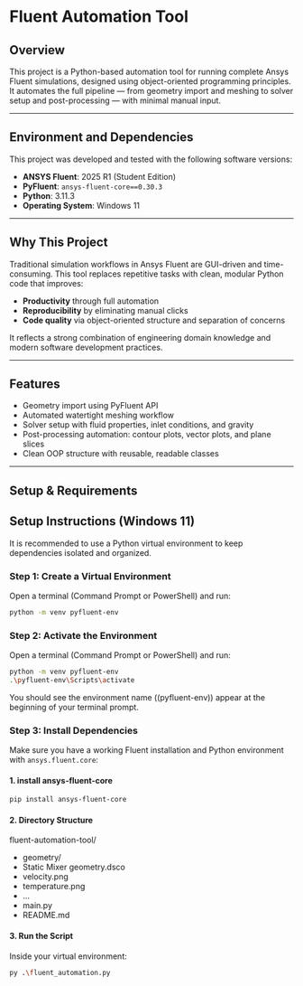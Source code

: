 # Fluent Automation Tool

## Overview

This project is a Python-based automation tool for running complete Ansys Fluent simulations, designed using object-oriented programming principles. It automates the full pipeline — from geometry import and meshing to solver setup and post-processing — with minimal manual input.

---
## Environment and Dependencies

This project was developed and tested with the following software versions:

- **ANSYS Fluent**: 2025 R1 (Student Edition)
- **PyFluent**: `ansys-fluent-core==0.30.3`  
- **Python**: 3.11.3  
- **Operating System**: Windows 11
---
## Why This Project

Traditional simulation workflows in Ansys Fluent are GUI-driven and time-consuming. This tool replaces repetitive tasks with clean, modular Python code that improves:

- **Productivity** through full automation  
- **Reproducibility** by eliminating manual clicks  
- **Code quality** via object-oriented structure and separation of concerns

It reflects a strong combination of engineering domain knowledge and modern software development practices.

---

## Features

- Geometry import using PyFluent API  
- Automated watertight meshing workflow  
- Solver setup with fluid properties, inlet conditions, and gravity  
- Post-processing automation: contour plots, vector plots, and plane slices  
- Clean OOP structure with reusable, readable classes

---

## Setup & Requirements

## Setup Instructions (Windows 11)

It is recommended to use a Python virtual environment to keep dependencies isolated and organized.

### Step 1: Create a Virtual Environment

Open a terminal (Command Prompt or PowerShell) and run:

```bash
python -m venv pyfluent-env
```
### Step 2: Activate the Environment

Open a terminal (Command Prompt or PowerShell) and run:

```bash
python -m venv pyfluent-env
.\pyfluent-env\Scripts\activate
```
You should see the environment name ((pyfluent-env)) appear at the beginning of your terminal prompt.


### Step 3: Install Dependencies

Make sure you have a working Fluent installation and Python environment with `ansys.fluent.core`:

#### 1. install ansys-fluent-core

```bash
pip install ansys-fluent-core
```
#### 2. Directory Structure

fluent-automation-tool/
- geometry/
- Static Mixer geometry.dsco
- velocity.png
- temperature.png
- ...
- main.py
- README.md


#### 3. Run the Script

Inside your virtual environment:

```bash
py .\fluent_automation.py
```